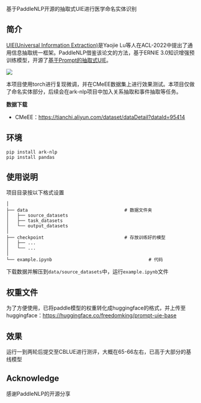 基于PaddleNLP开源的抽取式UIE进行医学命名实体识别

## 简介

[UIE(Universal Information Extraction)](https://arxiv.org/pdf/2203.12277.pdf)是Yaojie Lu等人在ACL-2022中提出了通用信息抽取统一框架。PaddleNLP借鉴该论文的方法，基于ERNIE 3.0知识增强预训练模型，开源了[基于Prompt的抽取式UIE](https://github.com/PaddlePaddle/PaddleNLP/tree/develop/model_zoo/uie)。

![](https://user-images.githubusercontent.com/40840292/167236006-66ed845d-21b8-4647-908b-e1c6e7613eb1.png)

本项目使用torch进行复现微调，并在CMeEE数据集上进行效果测试。本项目仅做了命名实体部分，后续会在ark-nlp项目中加入关系抽取和事件抽取等任务。

**数据下载**

* CMeEE：https://tianchi.aliyun.com/dataset/dataDetail?dataId=95414


## 环境

```
pip install ark-nlp
pip install pandas
```

## 使用说明

项目目录按以下格式设置

```shell
│
├── data                                    # 数据文件夹
│   ├── source_datasets                     
│   ├── task_datasets           
│   └── output_datasets                           
│
├── checkpoint                              # 存放训练好的模型
│   ├── ...           
│   └── ...                                      
│
└── example.ipynb                                    # 代码
```
下载数据并解压到`data/source_datasets`中，运行`example.ipynb`文件


## 权重文件
为了方便使用，已将paddle模型的权重转化成huggingface的格式，并上传至huggingface：https://huggingface.co/freedomking/prompt-uie-base


## 效果

运行一到两轮后提交至CBLUE进行测评，大概在65-66左右，已高于大部分的基线模型


## Acknowledge

  感谢PaddleNLP的开源分享
